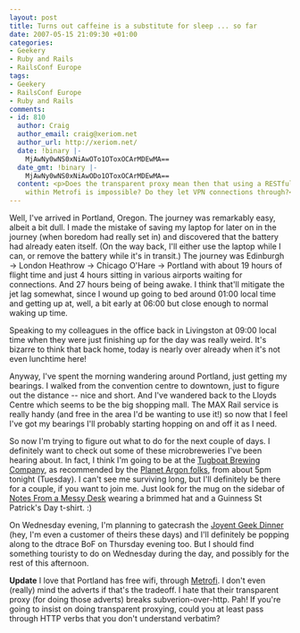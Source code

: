 ```yaml
---
layout: post
title: Turns out caffeine is a substitute for sleep ... so far
date: 2007-05-15 21:09:30 +01:00
categories:
- Geekery
- Ruby and Rails
- RailsConf Europe
tags:
- Geekery
- RailsConf Europe
- Ruby and Rails
comments:
- id: 810
  author: Craig
  author_email: craig@xeriom.net
  author_url: http://xeriom.net/
  date: !binary |-
    MjAwNy0wNS0xNiAwOTo1OToxOCArMDEwMA==
  date_gmt: !binary |-
    MjAwNy0wNS0xNiAwODo1OToxOCArMDEwMA==
  content: <p>Does the transparent proxy mean then that using a RESTful client from
    within Metrofi is impossible? Do they let VPN connections through?</p>
---
```

Well, I've arrived in Portland, Oregon.  The journey was remarkably easy, albeit a bit dull.  I made the mistake of saving my laptop for later on in the journey (when boredom had really set in) and discovered that the battery had already eaten itself.  (On the way back, I'll either use the laptop while I can, or remove the battery while it's in transit.)  The journey was Edinburgh &rarr; London Heathrow &rarr; Chicago O'Hare &rarr; Portland with about 19 hours of flight time and just 4 hours sitting in various airports waiting for connections.  And 27 hours being of being awake.  I think that'll mitigate the jet lag somewhat, since I wound up going to bed around 01:00 local time and getting up at, well, a bit early at 06:00 but close enough to normal waking up time.

Speaking to my colleagues in the office back in Livingston at 09:00 local time when they were just finishing up for the day was really weird.  It's bizarre to think that back home, today is nearly over already when it's not even lunchtime here!

Anyway, I've spent the morning wandering around Portland, just getting my bearings.  I walked from the convention centre to downtown, just to figure out the distance -- nice and short.  And I've wandered back to the Lloyds Centre which seems to be the big shopping mall.  The MAX Rail service is really handy (and free in the area I'd be wanting to use it!) so now that I feel I've got my bearings I'll probably starting hopping on and off it as I need.

So now I'm trying to figure out what to do for the next couple of days.  I definitely want to check out some of these microbreweries I've been hearing about.  In fact, I think I'm going to be at the [Tugboat Brewing Company](http://www.d2m.com/Tugwebsite/), as recommended by the [Planet Argon folks](http://blog.planetargon.com/2007/5/10/portland-revealed-episode-2-beertown), from about 5pm tonight (Tuesday).  I can't see me surviving long, but I'll definitely be there for a couple, if you want to join me.  Just look for the mug on the sidebar of [Notes From a Messy Desk](http://woss.name/) wearing a brimmed hat and a Guinness St Patrick's Day t-shirt. :)

On Wednesday evening, I'm planning to gatecrash the [Joyent Geek Dinner](http://joyeur.com/2007/05/15/over-the-river-and-through-the-woods) (hey, I'm even a customer of theirs these days) and I'll definitely be popping along to the dtrace BoF on Thursday evening too.  But I should find something touristy to do on Wednesday during the day, and possibly for the rest of this afternoon.

**Update** I love that Portland has free wifi, through [Metrofi](http://www.metrofi.com/).  I don't even (really) mind the adverts if that's the tradeoff.  I hate that their transparent proxy (for doing those adverts) breaks subverion-over-http.  Pah!  If you're going to insist on doing transparent proxying, could you at least pass through HTTP verbs that you don't understand verbatim?
